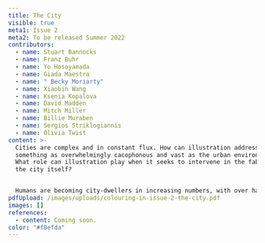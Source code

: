 ```yaml
---
title: The City
visible: true
meta1: Issue 2
meta2: To be released Summer 2022
contributors:
  - name: Stuart Bannocks
  - name: Franz Buhr
  - name: Yo Hosoyamada
  - name: Giada Maestra
  - name: " Becky Moriarty"
  - name: Xiaobin Wang
  - name: Ksenia Kopalova
  - name: David Madden
  - name: Mitch Miller
  - name: Billie Muraben
  - name: Sergios Striklogiannis
  - name: Olivia Twist
content: >-
  Cities are complex and in constant flux. How can illustration address
  something as overwhelmingly cacophonous and vast as the urban environment?
  What role can illustration play when it seeks to intervene in the fabric of
  the city itself? 


  Humans are becoming city-dwellers in increasing numbers, with over half of us worldwide living in a city today. Cities offer many ecological, cultural, economic and social benefits. However, their shortcomings are also significant, such as pollution, cost of living, quality of life and imbalances of power. In our second issue of Colouring In we tackle the relationship between illustration and the city: from street art to urban mapping, representations of fictional cities to the visual dérive, we explore illustrative strategies to draw out urban histories, reveal city dwellers’ struggles for space and visibility, and present polyvocal narratives that uphold the vitality and richness of our urban environments.
pdfUpload: /images/uploads/colouring-in-issue-2-the-city.pdf
images: []
references:
  - content: Coming soon.
color: "#f8efda"
---
```

